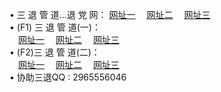 &#8226; 三 退 管 道...退 党 网：
<a href="http://css22.ga/go/8/" target="_blank">网址一</a>
　<a href="http://tv555.cf/go/8/" target="_blank">网址二</a>
　<a href="http://qq404.cf/go/8/" target="_blank">网址三</a>
　<br />
&#8226; (F1) 三 退 管 道(一)：<br />
　<a href="http://css22.ga/d/" target="_blank">网址一</a>
　<a href="http://tv555.cf/d/" target="_blank">网址二</a>
　<a href="http://qq404.cf/d/" target="_blank">网址三</a><br />
&#8226; (F2)三 退 管 道(二)：<br />
　<a href="http://css22.ga/dd/" target="_blank">网址一</a>
　<a href="http://tv555.cf/dd/" target="_blank">网址二</a>
　<a href="http://qq404.cf/dd/" target="_blank">网址三</a><br />
&#8226; 协助三退QQ :
2965556046<br />
